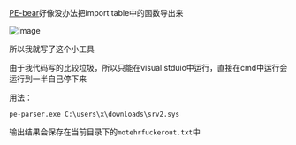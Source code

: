 [PE-bear](https://github.com/hasherezade/pe-bear-releases)好像没办法把import table中的函数导出来

![image](https://user-images.githubusercontent.com/106856146/171994056-102b6834-f6ce-4957-a27d-530f2c126f14.png)

所以我就写了这个小工具

由于我代码写的比较垃圾，所以只能在visual stduio中运行，直接在cmd中运行会运行到一半自己停下来

用法：
```
pe-parser.exe C:\users\x\downloads\srv2.sys
```

输出结果会保存在当前目录下的`motehrfuckerout.txt`中

